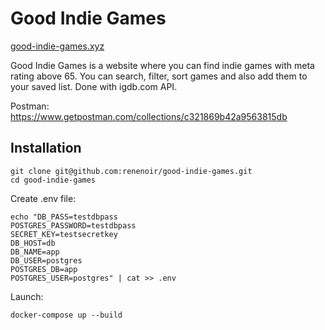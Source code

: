 # Good Indie Games
[good-indie-games.xyz](https://good-indie-games.xyz/)


Good Indie Games is a website where you can find indie games with meta rating above 65. You can search, filter, sort games and also add them to your saved list. 
Done with igdb.com API.

Postman: https://www.getpostman.com/collections/c321869b42a9563815db


## Installation

```
git clone git@github.com:renenoir/good-indie-games.git
cd good-indie-games
```
Create .env file:
```
echo "DB_PASS=testdbpass
POSTGRES_PASSWORD=testdbpass
SECRET_KEY=testsecretkey
DB_HOST=db
DB_NAME=app
DB_USER=postgres
POSTGRES_DB=app
POSTGRES_USER=postgres" | cat >> .env
```
Launch:
```
docker-compose up --build
```
